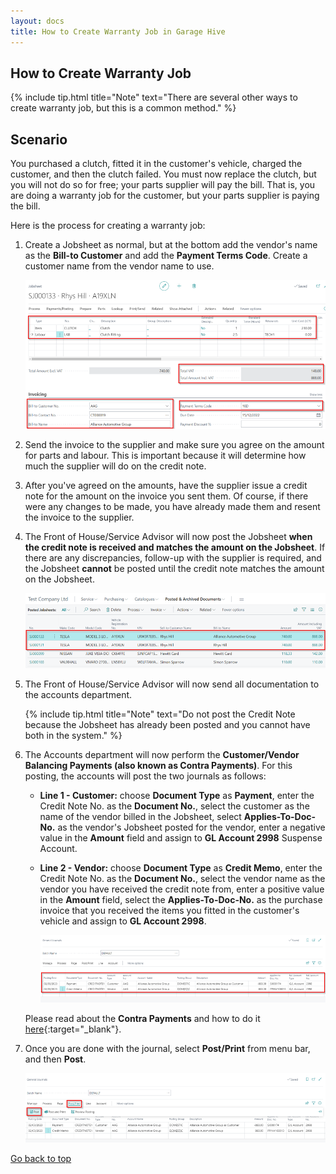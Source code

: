```yaml
---
layout: docs
title: How to Create Warranty Job in Garage Hive 
---
```


<a name="top"></a>

## How to Create Warranty Job

{% include tip.html title="Note" text="There are several other ways to create warranty job, but this is a common method." %}


## Scenario
You purchased a clutch, fitted it in the customer's vehicle, charged the customer, and then the clutch failed. You must now replace the clutch, but you will not do so for free; your parts supplier will pay the bill. That is, you are doing a warranty job for the customer, but your parts supplier is paying the bill.


Here is the process for creating a warranty job:
1. Create a Jobsheet as normal, but at the bottom add the vendor's name as the **Bill-to Customer** and add the **Payment Terms Code**. Create a customer name from the vendor name to use.

   ![](media/garagehive-job-warranty1.png)

2. Send the invoice to the supplier and make sure you agree on the amount for parts and labour. This is important because it will determine how much the supplier will do on the credit note.
3. After you've agreed on the amounts, have the supplier issue a credit note for the amount on the invoice you sent them. Of course, if there were any changes to be made, you have already made them and resent the invoice to the supplier.
4. The Front of House/Service Advisor will now post the Jobsheet **when the credit note is received and matches the amount on the Jobsheet**. If there are any discrepancies, follow-up with the supplier is required, and the Jobsheet **cannot** be posted until the credit note matches the amount on the Jobsheet.

   ![](media/garagehive-job-warranty2.png)

5. The Front of House/Service Advisor will now send all documentation to the accounts department.

   {% include tip.html title="Note" text="Do not post the Credit Note because the Jobsheet has already been posted and you cannot have both in the system." %}

6. The Accounts department will now perform the **Customer/Vendor Balancing Payments (also known as Contra Payments)**. For this posting, the accounts will post the two journals as follows:   
      - **Line 1 - Customer:** choose **Document Type** as **Payment**, enter the Credit Note No. as the **Document No.**, select the customer as the name of the vendor billed in the Jobsheet, select **Applies-To-Doc-No.** as the vendor's Jobsheet posted for the vendor, enter a negative value in the **Amount** field and assign to **GL Account 2998** Suspense Account.
      - **Line 2 - Vendor:** choose **Document Type** as **Credit Memo**, enter the Credit Note No. as the **Document No.**, select the vendor name as the vendor you have received the credit note from, enter a positive value in the **Amount** field, select the **Applies-To-Doc-No.** as the purchase invoice that you received the items you fitted in the customer's vehicle and assign to **GL Account 2998**.

         ![](media/garagehive-job-warranty3.png)
   
      Please read about the **Contra Payments** and how to do it [here](garagehive-contra-payment.html){:target="_blank"}.
7. Once you are done with the journal, select **Post/Print** from menu bar, and then **Post**.

      ![](media/garagehive-job-warranty4.png)


[Go back to top](#top)

